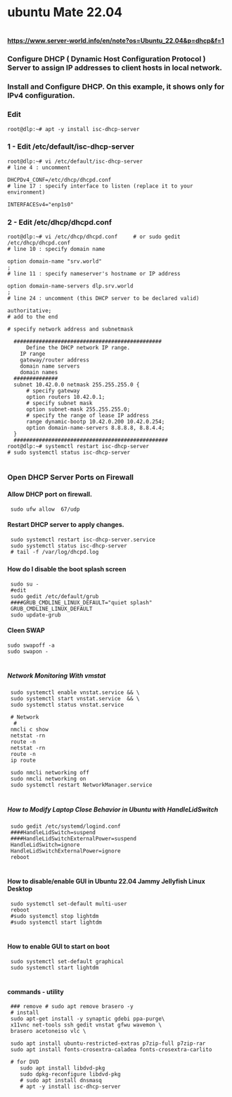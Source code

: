 # ubuntu Mate 22.04
# 
#### https://www.server-world.info/en/note?os=Ubuntu_22.04&p=dhcp&f=1
### Configure DHCP ( Dynamic Host Configuration Protocol ) Server to assign IP addresses to client hosts in local network. 
### 	Install and Configure DHCP. On this example, it shows only for IPv4 configuration. 

### Edit 
    root@dlp:~# apt -y install isc-dhcp-server
    
### 1 - Edit /etc/default/isc-dhcp-server
    root@dlp:~# vi /etc/default/isc-dhcp-server
    # line 4 : uncomment

    DHCPDv4_CONF=/etc/dhcp/dhcpd.conf
    # line 17 : specify interface to listen (replace it to your environment)

    INTERFACESv4="enp1s0"
### 2 - Edit  /etc/dhcp/dhcpd.conf    
    root@dlp:~# vi /etc/dhcp/dhcpd.conf     # or sudo gedit /etc/dhcp/dhcpd.conf
    # line 10 : specify domain name

    option domain-name "srv.world"
    ;
    # line 11 : specify nameserver's hostname or IP address

    option domain-name-servers dlp.srv.world
    ;
    # line 24 : uncomment (this DHCP server to be declared valid)

    authoritative;
    # add to the end

    # specify network address and subnetmask

      ###############################################
          Define the DHCP network IP range.
        IP range
        gateway/router address
        domain name servers
        domain names
      ##############
      subnet 10.42.0.0 netmask 255.255.255.0 {
          # specify gateway
          option routers 10.42.0.1;
          # specify subnet mask
          option subnet-mask 255.255.255.0;
          # specify the range of lease IP address
          range dynamic-bootp 10.42.0.200 10.42.0.254;
          option domain-name-servers 8.8.8.8, 8.8.4.4;
      }
      #################################################
    root@dlp:~# systemctl restart isc-dhcp-server 
    # sudo systemctl status isc-dhcp-server
    
    
#

### 


### Open DHCP Server Ports on Firewall
#### Allow DHCP port on firewall.
     sudo ufw allow  67/udp
#### Restart DHCP server to apply changes.     
     sudo systemctl restart isc-dhcp-server.service
     sudo systemctl status isc-dhcp-server
     # tail -f /var/log/dhcpd.log
##### ############################################################

#### How do I disable the boot splash screen
     sudo su -
     #edit
     sudo gedit /etc/default/grub
     ####GRUB_CMDLINE_LINUX_DEFAULT="quiet splash"
     GRUB_CMDLINE_LINUX_DEFAULT
     sudo update-grub

#### Cleen SWAP
    sudo swapoff -a
    sudo swapon -
#      
##### Network Monitoring With vmstat
     sudo systemctl enable vnstat.service && \
     sudo systemctl start vnstat.service  && \
     sudo systemctl status vnstat.service
     
     # Network
      #
     nmcli c show
     netstat -rn
     route -n
     netstat -rn
     route -n
     ip route

     sudo nmcli networking off
     sudo nmcli networking on
     sudo systemctl restart NetworkManager.service
# 


#####  How to Modify Laptop Close Behavior in Ubuntu with HandleLidSwitch
     sudo gedit /etc/systemd/logind.conf
     ####HandleLidSwitch=suspend
     ####HandleLidSwitchExternalPower=suspend
     HandleLidSwitch=ignore
     HandleLidSwitchExternalPower=ignore
     reboot
#      
#### How to disable/enable GUI in Ubuntu 22.04 Jammy Jellyfish Linux Desktop
     sudo systemctl set-default multi-user
     reboot
     #sudo systemctl stop lightdm
     #sudo systemctl start lightdm
#         
#### How to enable GUI to start on boot
     sudo systemctl set-default graphical
     sudo systemctl start lightdm
# 

##### ####################################
####  commands - utility   
     ### remove # sudo apt remove brasero -y
     # install 
     sudo apt-get install -y synaptic gdebi ppa-purge\
     x11vnc net-tools ssh gedit vnstat gfwu wavemon \ 
     brasero acetoneiso vlc \
       
     sudo apt install ubuntu-restricted-extras p7zip-full p7zip-rar
     sudo apt install fonts-crosextra-caladea fonts-crosextra-carlito
     
     # for DVD
        sudo apt install libdvd-pkg
        sudo dpkg-reconfigure libdvd-pkg
        # sudo apt install dnsmasq
        # apt -y install isc-dhcp-server


     
